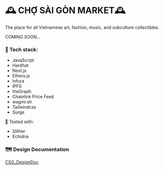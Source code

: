 # 🕰️ CHỢ SÀI GÒN MARKET🕰️
The place for all Vietnamese art, fashion, music, and subculture collectibles.

COMING SOON...

### 🧩 Tech stack:
- JavaScript
- Hardhat 
- Next.js
- Ethers.js
- Infura
- IPFS
- theGraph
- Chainlink Price Feed
- wagmi.sh
- Tailwindcss
- Surge

🧪 Tested with:
- Slither
- Echidna

### 🗺️ Design Documentation
[CSG_DesignDoc](https://github.com/UsuaOSilver/Saigon-marketplace/blob/main/designDoc.md)
